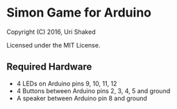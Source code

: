 # Simon Game for Arduino

Copyright (C) 2016, Uri Shaked

Licensed under the MIT License.

## Required Hardware

* 4 LEDs on Arduino pins 9, 10, 11, 12
* 4 Buttons between Arduino pins 2, 3, 4, 5 and ground
* A speaker between Arduino pin 8 and ground

